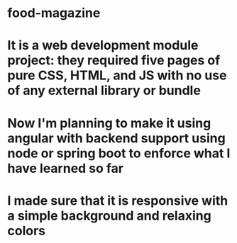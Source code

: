 # food-magazine
# It is a web development module project: they required five pages of pure CSS, HTML, and JS with no use of any external library or bundle
# Now I'm planning to make it using angular with backend support using node or spring boot to enforce what I have learned so far 
# I made sure that it is responsive with a simple background and relaxing colors 
